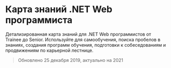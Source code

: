 # Карта знаний .NET Web программиста

Детализированная карта знаний для .NET Web программистов от Trainee до Senior.
Используйте для самообучения, поиска пробелов в знаниях, создания программ обучения,
подготовки к собеседованиям и продвижениям по карьерной лестнице.

> Обновлено 25 декабря 2019, актуально на 2021